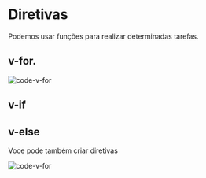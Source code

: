 # Diretivas

Podemos usar funções para realizar determinadas tarefas.

## v-for.

![code-v-for](https://drive.google.com/file/d/1OyOIaEFprsDGPNwezTavu1vuL1Z39cTR/view?usp=sharing)

## v-if

## v-else

Voce pode também criar diretivas

![code-v-for](https://drive.google.com/file/d/1p0Jzbu8I1dzjZooXpCu5rWqjUcovxlRT/view?usp=sharing)
